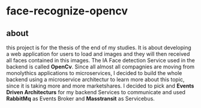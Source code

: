 # face-recognize-opencv

## about
this project is for the thesis of the end of my studies. It is about developing a web application for users to load and images and they will then received all faces contained in this images. The IA Face detection Service used in the backend is called **OpenCv**. 
Since all almost all compagnies are moving from monolythics applications to microservices, I decided to build the whole backend using a microservice architectur to learn more about this topic, since it is taking more and more marketshares. I decided to pick and **Events Driven Architecturs** for my backend Services to communicate and used **RabbitMq** as Events Broker and **Masstransit** as Servicebus.
